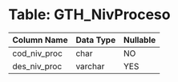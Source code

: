 # Table: GTH_NivProceso

| Column Name | Data Type | Nullable |
|-------------|-----------|----------|
| cod_niv_proc | char | NO |
| des_niv_proc | varchar | YES |
